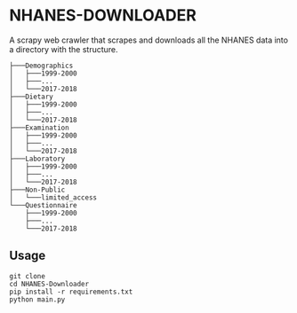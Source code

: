 # NHANES-DOWNLOADER

A scrapy web crawler that scrapes and downloads all the NHANES data into a directory with the structure.

```
├───Demographics
│   ├───1999-2000
│   ├───...
│   └───2017-2018
├───Dietary
│   ├───1999-2000
│   ├───...
│   └───2017-2018
├───Examination
│   ├───1999-2000
│   ├───...
│   └───2017-2018
├───Laboratory
│   ├───1999-2000
│   ├───...
│   └───2017-2018
├───Non-Public
│   └───limited_access
└───Questionnaire
    ├───1999-2000
    ├───...
    └───2017-2018
```

## Usage

```shell script
git clone 
cd NHANES-Downloader
pip install -r requirements.txt
python main.py
```
